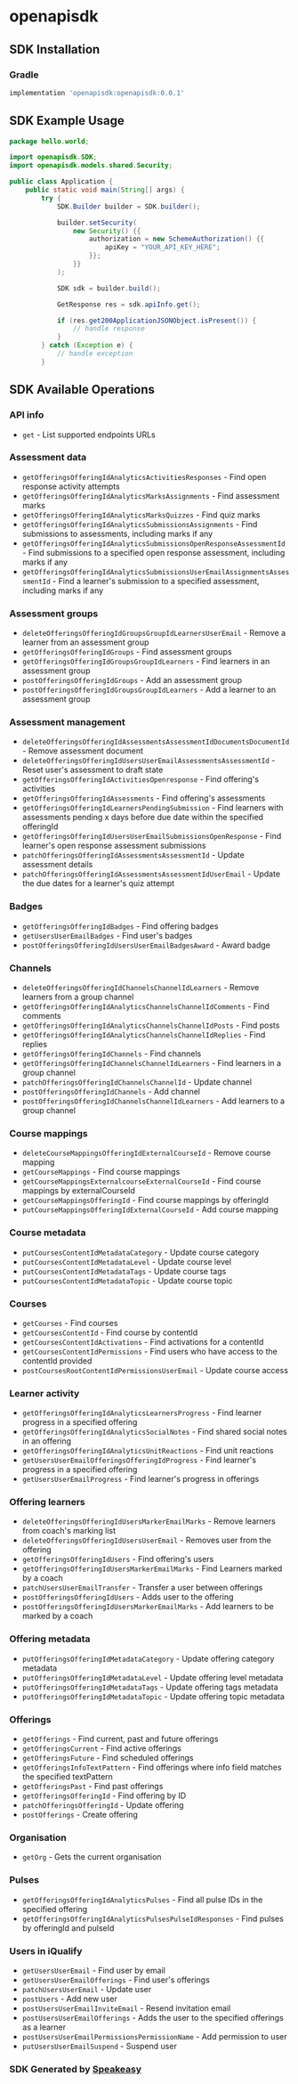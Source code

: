 # openapisdk

<!-- Start SDK Installation -->
## SDK Installation

### Gradle

```groovy
implementation 'openapisdk:openapisdk:0.0.1'
```
<!-- End SDK Installation -->

## SDK Example Usage
<!-- Start SDK Example Usage -->
```java
package hello.world;

import openapisdk.SDK;
import openapisdk.models.shared.Security;

public class Application {
    public static void main(String[] args) {
        try {
            SDK.Builder builder = SDK.builder();

            builder.setSecurity(
                new Security() {{
                    authorization = new SchemeAuthorization() {{
                        apiKey = "YOUR_API_KEY_HERE";
                    }};
                }}
            );

            SDK sdk = builder.build();

            GetResponse res = sdk.apiInfo.get();

            if (res.get200ApplicationJSONObject.isPresent()) {
                // handle response
            }
        } catch (Exception e) {
            // handle exception
        }
```
<!-- End SDK Example Usage -->

<!-- Start SDK Available Operations -->
## SDK Available Operations

### API info

* `get` - List supported endpoints URLs

### Assessment data

* `getOfferingsOfferingIdAnalyticsActivitiesResponses` - Find open response activity attempts
* `getOfferingsOfferingIdAnalyticsMarksAssignments` - Find assessment marks
* `getOfferingsOfferingIdAnalyticsMarksQuizzes` - Find quiz marks
* `getOfferingsOfferingIdAnalyticsSubmissionsAssignments` - Find submissions to assessments, including marks if any
* `getOfferingsOfferingIdAnalyticsSubmissionsOpenResponseAssessmentId` - Find submissions to a specified open response assessment, including marks if any
* `getOfferingsOfferingIdAnalyticsSubmissionsUserEmailAssignmentsAssessmentId` - Find a learner's submission to a specified assessment, including marks if any

### Assessment groups

* `deleteOfferingsOfferingIdGroupsGroupIdLearnersUserEmail` - Remove a learner from an assessment group
* `getOfferingsOfferingIdGroups` - Find assessment groups
* `getOfferingsOfferingIdGroupsGroupIdLearners` - Find learners in an assessment group
* `postOfferingsOfferingIdGroups` - Add an assessment group
* `postOfferingsOfferingIdGroupsGroupIdLearners` - Add a learner to an assessment group

### Assessment management

* `deleteOfferingsOfferingIdAssessmentsAssessmentIdDocumentsDocumentId` - Remove assessment document
* `deleteOfferingsOfferingIdUsersUserEmailAssessmentsAssessmentId` - Reset user's assessment to draft state
* `getOfferingsOfferingIdActivitiesOpenresponse` - Find offering's activities
* `getOfferingsOfferingIdAssessments` - Find offering's assessments
* `getOfferingsOfferingIdLearnersPendingSubmission` - Find learners with assessments pending x days before due date within the specified offeringId
* `getOfferingsOfferingIdUsersUserEmailSubmissionsOpenResponse` - Find learner's open response assessment submissions
* `patchOfferingsOfferingIdAssessmentsAssessmentId` - Update assessment details
* `patchOfferingsOfferingIdAssessmentsAssessmentIdUserEmail` - Update the due dates for a learner's quiz attempt

### Badges

* `getOfferingsOfferingIdBadges` - Find offering badges
* `getUsersUserEmailBadges` - Find user's badges
* `postOfferingsOfferingIdUsersUserEmailBadgesAward` - Award badge

### Channels

* `deleteOfferingsOfferingIdChannelsChannelIdLearners` - Remove learners from a group channel
* `getOfferingsOfferingIdAnalyticsChannelsChannelIdComments` - Find comments
* `getOfferingsOfferingIdAnalyticsChannelsChannelIdPosts` - Find posts
* `getOfferingsOfferingIdAnalyticsChannelsChannelIdReplies` - Find replies
* `getOfferingsOfferingIdChannels` - Find channels
* `getOfferingsOfferingIdChannelsChannelIdLearners` - Find learners in a group channel
* `patchOfferingsOfferingIdChannelsChannelId` - Update channel
* `postOfferingsOfferingIdChannels` - Add channel
* `postOfferingsOfferingIdChannelsChannelIdLearners` - Add learners to a group channel

### Course mappings

* `deleteCourseMappingsOfferingIdExternalCourseId` - Remove course mapping
* `getCourseMappings` - Find course mappings
* `getCourseMappingsExternalcourseExternalCourseId` - Find course mappings by externalCourseId
* `getCourseMappingsOfferingId` - Find course mappings by offeringId
* `putCourseMappingsOfferingIdExternalCourseId` - Add course mapping

### Course metadata

* `putCoursesContentIdMetadataCategory` - Update course category
* `putCoursesContentIdMetadataLevel` - Update course level
* `putCoursesContentIdMetadataTags` - Update course tags
* `putCoursesContentIdMetadataTopic` - Update course topic

### Courses

* `getCourses` - Find courses
* `getCoursesContentId` - Find course by contentId
* `getCoursesContentIdActivations` - Find activations for a contentId
* `getCoursesContentIdPermissions` - Find users who have access to the contentId provided
* `postCoursesRootContentIdPermissionsUserEmail` - Update course access

### Learner activity

* `getOfferingsOfferingIdAnalyticsLearnersProgress` - Find learner progress in a specified offering
* `getOfferingsOfferingIdAnalyticsSocialNotes` - Find shared social notes in an offering
* `getOfferingsOfferingIdAnalyticsUnitReactions` - Find unit reactions
* `getUsersUserEmailOfferingsOfferingIdProgress` - Find learner's progress in a specified offering
* `getUsersUserEmailProgress` - Find learner's progress in offerings

### Offering learners

* `deleteOfferingsOfferingIdUsersMarkerEmailMarks` - Remove learners from coach's marking list
* `deleteOfferingsOfferingIdUsersUserEmail` - Removes user from the offering
* `getOfferingsOfferingIdUsers` - Find offering's users
* `getOfferingsOfferingIdUsersMarkerEmailMarks` - Find Learners marked by a coach
* `patchUsersUserEmailTransfer` - Transfer a user between offerings
* `postOfferingsOfferingIdUsers` - Adds user to the offering
* `postOfferingsOfferingIdUsersMarkerEmailMarks` - Add learners to be marked by a coach

### Offering metadata

* `putOfferingsOfferingIdMetadataCategory` - Update offering category metadata
* `putOfferingsOfferingIdMetadataLevel` - Update offering level metadata
* `putOfferingsOfferingIdMetadataTags` - Update offering tags metadata
* `putOfferingsOfferingIdMetadataTopic` - Update offering topic metadata

### Offerings

* `getOfferings` - Find current, past and future offerings
* `getOfferingsCurrent` - Find active offerings
* `getOfferingsFuture` - Find scheduled offerings
* `getOfferingsInfoTextPattern` - Find offerings where info field matches the specified textPattern
* `getOfferingsPast` - Find past offerings
* `getOfferingsOfferingId` - Find offering by ID
* `patchOfferingsOfferingId` - Update offering
* `postOfferings` - Create offering

### Organisation

* `getOrg` - Gets the current organisation

### Pulses

* `getOfferingsOfferingIdAnalyticsPulses` - Find all pulse IDs in the specified offering
* `getOfferingsOfferingIdAnalyticsPulsesPulseIdResponses` - Find pulses by offeringId and pulseId

### Users in iQualify

* `getUsersUserEmail` - Find user by email
* `getUsersUserEmailOfferings` - Find user's offerings
* `patchUsersUserEmail` - Update user
* `postUsers` - Add new user
* `postUsersUserEmailInviteEmail` - Resend invitation email
* `postUsersUserEmailOfferings` - Adds the user to the specified offerings as a learner
* `postUsersUserEmailPermissionsPermissionName` - Add permission to user
* `putUsersUserEmailSuspend` - Suspend user

<!-- End SDK Available Operations -->

### SDK Generated by [Speakeasy](https://docs.speakeasyapi.dev/docs/using-speakeasy/client-sdks)
